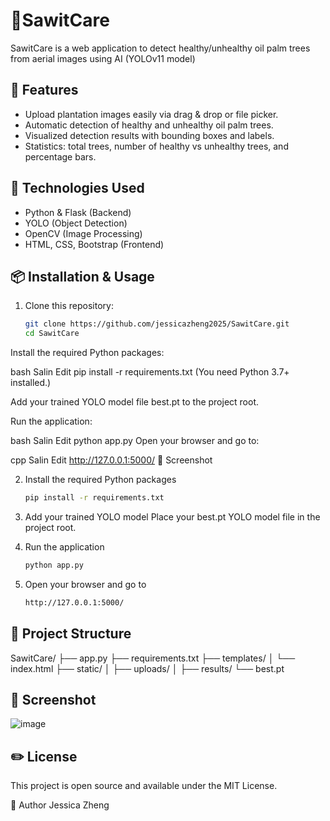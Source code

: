 # 🌴SawitCare
SawitCare is a web application to detect healthy/unhealthy oil palm trees from aerial images using AI (YOLOv11 model)

## 🚀 Features

- Upload plantation images easily via drag & drop or file picker.
- Automatic detection of healthy and unhealthy oil palm trees.
- Visualized detection results with bounding boxes and labels.
- Statistics: total trees, number of healthy vs unhealthy trees, and percentage bars.

## 🧰 Technologies Used
- Python & Flask (Backend)
- YOLO (Object Detection)
- OpenCV (Image Processing)
- HTML, CSS, Bootstrap (Frontend)


## 📦 Installation & Usage

1. Clone this repository:

   ```bash
   git clone https://github.com/jessicazheng2025/SawitCare.git
   cd SawitCare

  Install the required Python packages:

bash
Salin
Edit
pip install -r requirements.txt
(You need Python 3.7+ installed.)

Add your trained YOLO model file best.pt to the project root.

Run the application:

bash
Salin
Edit
python app.py
Open your browser and go to:

cpp
Salin
Edit
http://127.0.0.1:5000/
📸 Screenshot

2. Install the required Python packages
   ```bash
   pip install -r requirements.txt


3. Add your trained YOLO model
Place your best.pt YOLO model file in the project root.

4. Run the application
   ```bash
   python app.py

5. Open your browser and go to
   ```bash
   http://127.0.0.1:5000/


## 📂 Project Structure
SawitCare/
├── app.py
├── requirements.txt
├── templates/
│   └── index.html
├── static/
│   ├── uploads/
│   ├── results/
└── best.pt

## 📸 Screenshot
![image](https://github.com/user-attachments/assets/0e58b962-99f3-4990-ba34-f9340a7fa2b7)


## ✏️ License
This project is open source and available under the MIT License.

🙌 Author
Jessica Zheng
